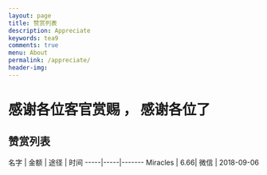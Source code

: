 ```yaml
---
layout: page
title: 赞赏列表
description: Appreciate
keywords: tea9
comments: true
menu: About
permalink: /appreciate/
header-img: 
---
```


# 感谢各位客官赏赐 ， 感谢各位了

## 赞赏列表


 名字 | 金额 | 途径 | 时间 
-----|-----|-------
Miracles | 6.66| 微信 | 2018-09-06

